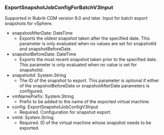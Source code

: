 ### ExportSnapshotJobConfigForBatchV3Input
Supported in Rubrik CDM version 9.0 and later. Input for batch export snapshots for vSphere.

- snapshotAfterDate: DateTime
  - Exports the oldest snapshot taken after the specified date. This parameter is only evaluated when no values are set for snapshotId and snapshotBeforeDate.
- snapshotBeforeDate: DateTime
  - Exports the most recent snapshot taken prior to the specified date. This parameter is only evaluated when no value is set for snapshotId.
- snapshotId: System.String
  - The ID of the snapshot to export. This parameter is optional if either of the snapshotBeforeDate or snapshotAfterDate parameters is configured.
- vmNamePrefix: System.String
  - Prefix to be added to the name of the exported virtual machine.
- config: ExportSnapshotJobConfigV3Input
  - Required. Configuration for snapshot export.
- vmId: System.String
  - Required. ID of the virtual machine whose snapshot needs to be exported.
